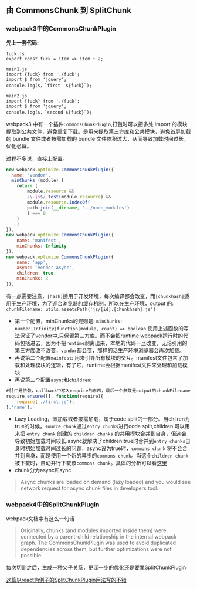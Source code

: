 ## 由 CommonsChunk 到 SplitChunk

### webpack3中的CommonsChunkPlugin
**先上一套代码:**

```js{2}
fuck.js
export const fuck = item => item + 2;

main1.js
import {fuck} from './fuck';
import $ from 'jquery';
console.log($，`first  ${fuck}`);

main2.js
import {fuck} from './fuck';
import $ from 'jquery';
console.log($，`second ${fuck}`);
```

webpack3 中有一个插件`CommonsChunkPlugin`,打包时可以把多处 import 的模块提取到公共文件，避免重复下载。是用来提取第三方库和公共模块，避免首屏加载的 bundle 文件或者按需加载的 bundle 文件体积过大，从而导致加载时间过长，优化必备。

过程不多说，直接上配置。

```js
new webpack.optimize.CommonsChunkPlugin({
  name: 'vendor',
  minChunks (module) {
    return (
        module.resource &&
        /\.js$/.test(module.resource) &&
        module.resource.indexOf(
        path.join(__dirname, '../node_modules')
        ) === 0
    )
    }
}),
new webpack.optimize.CommonsChunkPlugin({
    name: 'manifest',
    minChunks: Infinity
}),
new webpack.optimize.CommonsChunkPlugin({
    name: 'app',
    async: 'vendor-async',
    children: true,
    minChunks: 3
}),
```

有一点需要注意，`[hash]`适用于开发环境，每次编译都会改变，而`[chunkhash]`适用于生产环境，为了迎合浏览器的缓存机制。所以在生产环境，output 的:
`chunkFilename: utils.assetsPath('js/[id].[chunkhash].js')`

 * 第一个配置，minChunks的规则是:
`minChunks: number|Infinity|function(module, count) => boolean`
使用上述函数的写法保证了vendor中,只保留第三方库。而不会把runtime webpack运行时的代码包括进去，因为不把`runtime`剥离出来，本地的代码一旦改变，无论引用的第三方库改不改变，`vendor`都会变，那样的话生产环境浏览器会再次加载。
* 再说第二个配置`mainfest`:
用来引导所有模块的交互。manifest文件包含了加载和处理模块的逻辑，有了它，runtime会根据manifest文件来处理和加载模块
* 再说第三个配置`async`和`children`:
```js
#[]中是依赖，callback中写入require的东西，最后一个参数是output的chunkFilename
require.ensure([], function(require){
    require('./first.js');
},'name');
```
* Lazy Loading，懒加载或者按需加载，属于code split的一部分。当chilren为true的时候，`source chunk`通过`entry chunks`进行code split,children 可以用来把 `entry chunk` 创建的 `children chunks` 的共用模块合并到自身，但这会导致初始加载时间较长.async就解决了children:true时合并到`entry chunks`自身时初始加载时间过长的问题，async设为true时，`commons chunk` 将不会合并到自身，而是使用一个新的异步的`commons chunk`。当这个`children chunk` 被下载时，自动并行下载该`commons chunk`。具体的分析可以看[这里](http://qiutianaimeili.com/html/page/2018/06/d348hdviz3w.html)
* chunk分为async和sync
>Async chunks are loaded on demand (lazy loaded) and you would see network request for async chunk files in developers tool.
  
### webpack4中的SplitChunkPlugin
webpack文档中有这么一句话
>Originally, chunks (and modules imported inside them) were connected by a parent-child relationship in the internal webpack graph. The CommonsChunkPlugin was used to avoid duplicated dependencies across them, but further optimizations were not possible.

每次切割之后，生成一种父子关系，更深一步的优化还是要靠SplitChunkPlugin

[这篇以react为例子的SplitChunkPlugin用法写的不错](https://itnext.io/react-router-and-webpack-v4-code-splitting-using-splitchunksplugin-f0a48f110312)

